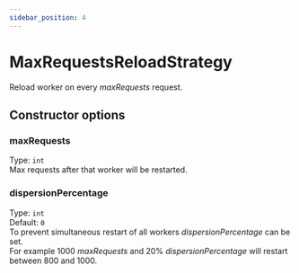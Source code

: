 ```yaml
---
sidebar_position: 4
---
```


# MaxRequestsReloadStrategy
Reload worker on every *maxRequests* request.

## Constructor options
### maxRequests
Type: `int`  
Max requests after that worker will be restarted.   

### dispersionPercentage
Type: `int`  
Default: `0`  
To prevent simultaneous restart of all workers *dispersionPercentage* can be set.  
For example 1000 *maxRequests* and 20% *dispersionPercentage* will restart between 800 and 1000.  
